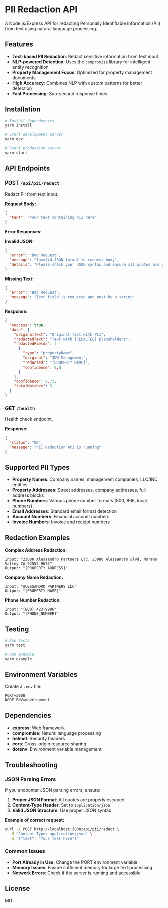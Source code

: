 # PII Redaction API

A Node.js/Express API for redacting Personally Identifiable Information (PII) from text using natural language processing.

## Features

- **Text-based PII Redaction**: Redact sensitive information from text input
- **NLP-powered Detection**: Uses the `compromise` library for intelligent entity recognition
- **Property Management Focus**: Optimized for property management documents
- **High Accuracy**: Combines NLP with custom patterns for better detection
- **Fast Processing**: Sub-second response times

## Installation

```bash
# Install dependencies
yarn install

# Start development server
yarn dev

# Start production server
yarn start
```

## API Endpoints

### POST `/api/pii/redact`

Redact PII from text input.

**Request Body:**

```json
{
  "text": "Your text containing PII here"
}
```

**Error Responses:**

**Invalid JSON:**

```json
{
  "error": "Bad Request",
  "message": "Invalid JSON format in request body",
  "details": "Please check your JSON syntax and ensure all quotes are properly escaped"
}
```

**Missing Text:**

```json
{
  "error": "Bad Request",
  "message": "Text field is required and must be a string"
}
```

**Response:**

```json
{
  "success": true,
  "data": {
    "originalText": "Original text with PII",
    "redactedText": "Text with [REDACTED] placeholders",
    "redactedFields": [
      {
        "type": "propertyName",
        "original": "JDW Management",
        "redacted": "[PROPERTY_NAME]",
        "confidence": 0.8
      }
    ],
    "confidence": 0.73,
    "totalMatches": 3
  }
}
```

### GET `/health`

Health check endpoint.

**Response:**

```json
{
  "status": "OK",
  "message": "PII Redaction API is running"
}
```

## Supported PII Types

- **Property Names**: Company names, management companies, LLC/INC entities
- **Property Addresses**: Street addresses, company addresses, full address blocks
- **Phone Numbers**: Various phone number formats (800, 866, local numbers)
- **Email Addresses**: Standard email format detection
- **Account Numbers**: Financial account numbers
- **Invoice Numbers**: Invoice and receipt numbers

## Redaction Examples

**Complex Address Redaction:**

```
Input: "23080 Alessandro Partners Llc, 23080 Alessandro Blvd, Moreno Valley CA 92553-9673"
Output: "[PROPERTY_ADDRESS]"
```

**Company Name Redaction:**

```
Input: "ALESSANDRO PARTNERS LLC"
Output: "[PROPERTY_NAME]"
```

**Phone Number Redaction:**

```
Input: "(800) 423-9986"
Output: "[PHONE_NUMBER]"
```

## Testing

```bash
# Run tests
yarn test

# Run example
yarn example
```

## Environment Variables

Create a `.env` file:

```env
PORT=3000
NODE_ENV=development
```

## Dependencies

- **express**: Web framework
- **compromise**: Natural language processing
- **helmet**: Security headers
- **cors**: Cross-origin resource sharing
- **dotenv**: Environment variable management

## Troubleshooting

### JSON Parsing Errors

If you encounter JSON parsing errors, ensure:

1. **Proper JSON Format**: All quotes are properly escaped
2. **Content-Type Header**: Set to `application/json`
3. **Valid JSON Structure**: Use proper JSON syntax

**Example of correct request:**

```bash
curl -X POST http://localhost:3000/api/pii/redact \
  -H "Content-Type: application/json" \
  -d '{"text": "Your text here"}'
```

### Common Issues

- **Port Already in Use**: Change the PORT environment variable
- **Memory Issues**: Ensure sufficient memory for large text processing
- **Network Errors**: Check if the server is running and accessible

## License

MIT

